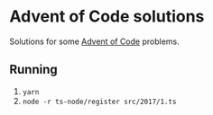 # Advent of Code solutions
Solutions for some [Advent of Code](https://adventofcode.com) problems.

## Running
1. `yarn`
2. `node -r ts-node/register src/2017/1.ts`
